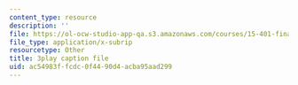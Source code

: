 ```yaml
---
content_type: resource
description: ''
file: https://ol-ocw-studio-app-qa.s3.amazonaws.com/courses/15-401-finance-theory-i-fall-2008/ac54983ffcdc0f4490d4acba95aad299_P03PfYgNjmw.srt
file_type: application/x-subrip
resourcetype: Other
title: 3play caption file
uid: ac54983f-fcdc-0f44-90d4-acba95aad299
---
```

